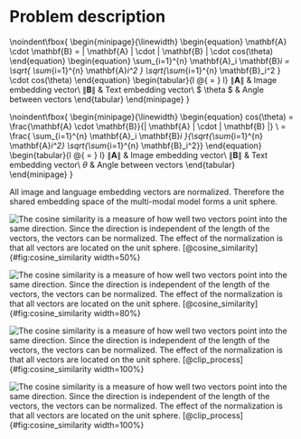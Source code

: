 # Problem description

\noindent\fbox{
    \begin{minipage}{\linewidth}
        \begin{equation}
            \mathbf{A} \cdot \mathbf{B} = \| \mathbf{A} \| \cdot \| \mathbf{B} \| \cdot cos(\theta)
        \end{equation}
        \begin{equation}
            \sum_{i=1}^{n} \mathbf{A}_i \mathbf{B}_i = \sqrt{ \sum_{i=1}^{n} \mathbf{A}_i^2 } \sqrt{\sum_{i=1}^{n} \mathbf{B}_i^2 } \cdot cos(\theta)
        \end{equation}
        \begin{tabular}{l @{ $=$ } l}
            $\| \mathbf{A} \|$ & Image embedding vector\\
            $\| \mathbf{B} \|$ & Text embedding vector\\
            $ \theta $ & Angle between vectors
        \end{tabular}
    \end{minipage}
}

\noindent\fbox{
    \begin{minipage}{\linewidth}
        \begin{equation}
            cos(\theta) = \frac{\mathbf{A} \cdot \mathbf{B}}{\| \mathbf{A} \| \cdot \| \mathbf{B} \|} \\
            = \frac{ \sum_{i=1}^{n} \mathbf{A}_i \mathbf{B}_i }{\sqrt{\sum_{i=1}^{n} \mathbf{A}_i^2} \sqrt{\sum_{i=1}^{n} \mathbf{B}_i^2}}
        \end{equation}
        \begin{tabular}{l @{ $=$ } l}
            $\| \mathbf{A} \|$ & Image embedding vector\\
            $\| \mathbf{B} \|$ & Text embedding vector\\
            $\theta$ & Angle between vectors
        \end{tabular}
    \end{minipage}
}

All image and language embedding vectors are normalized. Therefore the shared embedding space of the multi-modal model forms a unit sphere.

![The cosine similarity is a measure of how well two vectors point into the same direction. Since the direction is independent of the length of the vectors, the vectors can be normalized. The effect of the normalization is that all vectors are located on the unit sphere. [[@cosine_similarity]](#references)](source/figures/cosine_similarity.png "Cosine similarity"){#fig:cosine_similarity width=50%}

![The cosine similarity is a measure of how well two vectors point into the same direction. Since the direction is independent of the length of the vectors, the vectors can be normalized. The effect of the normalization is that all vectors are located on the unit sphere. [[@cosine_similarity]](#references)](source/figures/story.png "Cosine similarity"){#fig:cosine_similarity width=80%}

![The cosine similarity is a measure of how well two vectors point into the same direction. Since the direction is independent of the length of the vectors, the vectors can be normalized. The effect of the normalization is that all vectors are located on the unit sphere. [[@clip_process]](#references)](source/figures/clip-1.png "CLIP contrastive pre-training"){#fig:cosine_similarity width=100%}

![The cosine similarity is a measure of how well two vectors point into the same direction. Since the direction is independent of the length of the vectors, the vectors can be normalized. The effect of the normalization is that all vectors are located on the unit sphere. [[@clip_process]](#references)](source/figures/clip-2.png "CLIP zero-shot prediction"){#fig:cosine_similarity width=100%}
